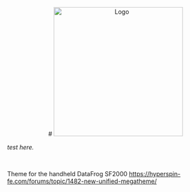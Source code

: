 <p>&nbsp;</p>
<p align="center">
# <img alt="Logo" src="https://i.ibb.co/Tm85sKL/unified-logo-png.png" width="300px">
</p>

*test here.*

<p>&nbsp;</p>

Theme for the handheld DataFrog SF2000
https://hyperspin-fe.com/forums/topic/1482-new-unified-megatheme/
